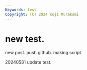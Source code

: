 ```yaml
---
Keywords: test
Copyright: (C) 2024 Koji Murakami
---
```


# new test.

new post.
push github.
making script.

20240531
update test.

